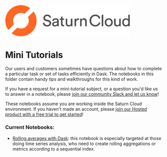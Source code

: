 
<img src="../saturn.png" width="400">


# Mini Tutorials

Our users and customers sometimes have questions about how to complete a particular task or set of tasks efficiently in Dask. The notebooks in this folder contain handy tips and walkthroughs for this kind of work.

If you have a request for a mini-tutorial subject, or a question you'd like us to answer in a notebook, please [join our community Slack and let us know](https://www.saturncloud.io/s/join-slack)!

These notebooks assume you are working inside the Saturn Cloud environment. If you haven't made an account, please [join our Hosted product with a free trial to get started](https://www.saturncloud.io/s/)! 

### Current Notebooks:

* [Rolling averages with Dask](rolling_averages_with_dask.ipynb): this notebook is especially targeted at those doing time series analysis, who need to create rolling aggregations or metrics according to a sequential index.